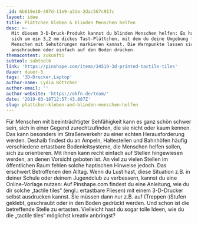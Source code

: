 ```yaml
---
_id: 6b619e10-497d-11e9-a3de-2dac567c917c
layout: idee
title: Plättchen kleben & blinden Menschen helfen
desc: >-
  Mit diesem 3-D-Druck-Produkt kannst du blinden Menschen helfen: Es handelt
  sich um ein 3,2 mm dickes Tast-Plättchen, mit dem du deine Umgebung für
  Menschen mit Sehstörungen markieren kannst. Die Warnpunkte lassen sich kleben,
  anschrauben oder einfach auf den Boden drücken.
themacontent: zukunft1
subtool: subtool6
link: 'https://pinshape.com/items/34519-3d-printed-tactile-tiles'
dauer: dauer-3
tags: '3D-Drucker,Laptop'
author-name: Lydia Böttcher
author-email: ''
author-website: 'https://okfn.de/team/'
date: '2019-03-18T12:57:43.887Z'
slug: plattchen-kleben-and-blinden-menschen-helfen
---
```

Für Menschen mit beeinträchtigter Sehfähigkeit kann es ganz schön schwer sein, sich in einer Gegend zurechtzufinden, die sie nicht oder kaum kennen. Das kann besonders im Straßenverkehr zu einer echten Herausforderung werden. Deshalb findest du an Ampeln, Haltestellen und Bahnhöfen häufig verschiedene ertastbare Bodenleitsysteme, die Menschen helfen sollen, sich zu orientieren. Mit ihnen kann recht einfach auf Stellen hingewiesen werden, an denen Vorsicht geboten ist.
An viel zu vielen Stellen im öffentlichen Raum fehlen solche haptischen Hinweise jedoch. Das erschwert Betroffenen den Alltag. Wenn du Lust hast, diese Situation z.B. in deiner Schule oder deinem Jugendclub zu verbessern, kannst du eine Online-Vorlage nutzen: Auf Pinshape.com findest du eine Anleitung, wie du dir solche „tactile tiles“ (engl.: ertastbare Fliesen) mit einem 3-D-Drucker selbst ausdrucken kannst. Sie müssen dann nur z.B. auf (Treppen-)Stufen geklebt, geschraubt oder in den Boden gedrückt werden. Und schon ist die betreffende Stelle zu ertasten. Vielleicht hast du sogar tolle Ideen, wie du die „tactile tiles“ möglichst kreativ anbringst?
